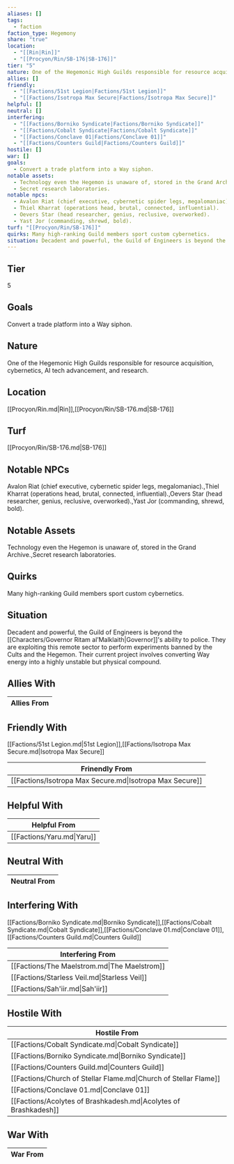 ```yaml
---
aliases: []
tags:
  - faction
faction_type: Hegemony
share: "true"
location:
  - "[[Rin|Rin]]"
  - "[[Procyon/Rin/SB-176|SB-176]]"
tier: "5"
nature: One of the Hegemonic High Guilds responsible for resource acquisition, cybernetics, AI tech advancement, and research.
allies: []
friendly:
  - "[[Factions/51st Legion|Factions/51st Legion]]"
  - "[[Factions/Isotropa Max Secure|Factions/Isotropa Max Secure]]"
helpful: []
neutral: []
interfering:
  - "[[Factions/Borniko Syndicate|Factions/Borniko Syndicate]]"
  - "[[Factions/Cobalt Syndicate|Factions/Cobalt Syndicate]]"
  - "[[Factions/Conclave 01|Factions/Conclave 01]]"
  - "[[Factions/Counters Guild|Factions/Counters Guild]]"
hostile: []
war: []
goals:
  - Convert a trade platform into a Way siphon.
notable assets:
  - Technology even the Hegemon is unaware of, stored in the Grand Archive.
  - Secret research laboratories.
notable npcs:
  - Avalon Riat (chief executive, cybernetic spider legs, megalomaniac).
  - Thiel Kharrat (operations head, brutal, connected, influential).
  - Oevers Star (head researcher, genius, reclusive, overworked).
  - Yast Jor (commanding, shrewd, bold).
turf: "[[Procyon/Rin/SB-176]]"
quirks: Many high-ranking Guild members sport custom cybernetics.
situation: Decadent and powerful, the Guild of Engineers is beyond the [[Characters/Governor Ritam al’Malklaith|Governor]]'s ability to police. They are exploiting this remote sector to perform experiments banned by the Cults and the Hegemon. Their current project involves converting Way energy into a highly unstable but physical compound.
---
```

## Tier

5

## Goals

Convert a trade platform into a Way siphon.

## Nature

One of the Hegemonic High Guilds responsible for resource acquisition, cybernetics, AI tech advancement, and research.

## Location

[[Procyon/Rin.md|Rin]],[[Procyon/Rin/SB-176.md|SB-176]]

## Turf

[[Procyon/Rin/SB-176.md|SB-176]]

## Notable NPCs

Avalon Riat (chief executive, cybernetic spider legs, megalomaniac).,Thiel Kharrat (operations head, brutal, connected, influential).,Oevers Star (head researcher, genius, reclusive, overworked).,Yast Jor (commanding, shrewd, bold).

## Notable Assets

Technology even the Hegemon is unaware of, stored in the Grand Archive.,Secret research laboratories.

## Quirks

Many high-ranking Guild members sport custom cybernetics.

## Situation

Decadent and powerful, the Guild of Engineers is beyond the [[Characters/Governor Ritam al’Malklaith|Governor]]'s ability to police. They are exploiting this remote sector to perform experiments banned by the Cults and the Hegemon. Their current project involves converting Way energy into a highly unstable but physical compound.

## Allies With



| Allies From |
| ----------- |


## Friendly With

[[Factions/51st Legion.md|51st Legion]],[[Factions/Isotropa Max Secure.md|Isotropa Max Secure]]

| Frinendly From                                           |
| -------------------------------------------------------- |
| [[Factions/Isotropa Max Secure.md\|Isotropa Max Secure]] |


## Helpful With



| Helpful From               |
| -------------------------- |
| [[Factions/Yaru.md\|Yaru]] |


## Neutral With




| Neutral From |
| ------------ |



## Interfering With

[[Factions/Borniko Syndicate.md|Borniko Syndicate]],[[Factions/Cobalt Syndicate.md|Cobalt Syndicate]],[[Factions/Conclave 01.md|Conclave 01]],[[Factions/Counters Guild.md|Counters Guild]]


| Interfering From                             |
| -------------------------------------------- |
| [[Factions/The Maelstrom.md\|The Maelstrom]] |
| [[Factions/Starless Veil.md\|Starless Veil]] |
| [[Factions/Sah'iir.md\|Sah'iir]]             |



## Hostile With




| Hostile From                                                     |
| ---------------------------------------------------------------- |
| [[Factions/Cobalt Syndicate.md\|Cobalt Syndicate]]               |
| [[Factions/Borniko Syndicate.md\|Borniko Syndicate]]             |
| [[Factions/Counters Guild.md\|Counters Guild]]                   |
| [[Factions/Church of Stellar Flame.md\|Church of Stellar Flame]] |
| [[Factions/Conclave 01.md\|Conclave 01]]                         |
| [[Factions/Acolytes of Brashkadesh.md\|Acolytes of Brashkadesh]] |



## War With



| War From |
| -------- |

